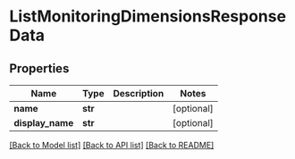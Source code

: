 # ListMonitoringDimensionsResponseData

## Properties
Name | Type | Description | Notes
------------ | ------------- | ------------- | -------------
**name** | **str** |  | [optional]
**display_name** | **str** |  | [optional]

[[Back to Model list]](../README.md#documentation-for-models) [[Back to API list]](../README.md#documentation-for-api-endpoints) [[Back to README]](../README.md)


